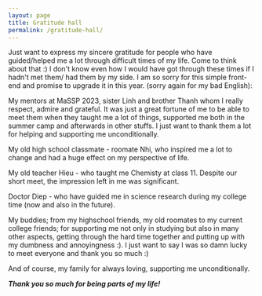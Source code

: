 ```yaml
---
layout: page
title: Gratitude hall
permalink: /gratitude-hall/
---
```

Just want to express my sincere gratitude for people who have guided/helped me a lot through difficult times of my life. Come to think about that :) I don't know even how I would have got through these times if I hadn't met them/ had them by my side. I am so sorry for this simple front-end and promise to upgrade it in this year. (sorry again for my bad English):

My mentors at MaSSP 2023, sister Linh and brother Thanh whom I really  respect, admire and grateful. It was just a great fortune of me to be able to meet them when they taught me a lot of things, supported me both in the summer camp and afterwards in other stuffs. I just want to thank them a lot for helping and supporting me unconditionally.

My old high school classmate - roomate Nhi, who inspired me a lot to change and had a huge effect on my perspective of life.

My old teacher Hieu - who taught me Chemisty at class 11. Despite our short meet, the impression left in me was significant.

Doctor Diep - who have guided me in science research during my college time (now and also in the future).

My buddies; from my highschool friends, my old roomates to my current college friends; for supporting me not only in studying but also in many other aspects, getting through the hard time together and putting up with my dumbness and annoyingness :). I just want to say I was so damn lucky to meet everyone and thank you so much :)

And of course, my family for always loving, supporting me unconditionally.

***Thank you so much for being parts of my life!***